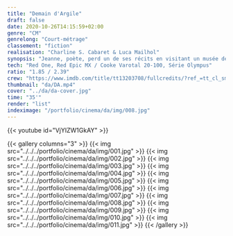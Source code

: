 ```yaml
---
title: "Demain d'Argile"
draft: false
date: 2020-10-26T14:15:59+02:00
genre: "CM"
genrelong: "Court-métrage"
classement: "fiction"
realisation: "Charline S. Cabaret & Luca Mailhol"
synopsis: "Jeanne, poète, perd un de ses récits en visitant un musée de sa ville. L’écrit dépeint sous la forme d’une fable, la complexité de sa vie, son rapport à l’homme et souvent la violence qui l’accompagne. Cette étrange lettre, se retrouve, par hasard entre les mains d’Anton, un étudiant en art plutôt troublé par cette découverte."
tech: "Red One, Red Epic MX / Cooke Varotal 20-100, Série Olympus"
ratio: "1.85 / 2.39"
crew: "https://www.imdb.com/title/tt13203708/fullcredits/?ref_=tt_cl_sm"
thumbnail: "da/DA.mp4"
cover: "../da/da-cover.jpg"
time: "35'"
render: "list"
indeximage: "/portfolio/cinema/da/img/008.jpg"
---
```


{{< youtube id="VjYIZW1GkAY" >}}

{{< gallery columns="3" >}}
  {{< img src="../../../portfolio/cinema/da/img/001.jpg" >}}
  {{< img src="../../../portfolio/cinema/da/img/002.jpg" >}}
  {{< img src="../../../portfolio/cinema/da/img/003.jpg" >}}
  {{< img src="../../../portfolio/cinema/da/img/004.jpg" >}}
  {{< img src="../../../portfolio/cinema/da/img/005.jpg" >}}
  {{< img src="../../../portfolio/cinema/da/img/006.jpg" >}}
  {{< img src="../../../portfolio/cinema/da/img/007.jpg" >}}
  {{< img src="../../../portfolio/cinema/da/img/008.jpg" >}}
  {{< img src="../../../portfolio/cinema/da/img/009.jpg" >}}
  {{< img src="../../../portfolio/cinema/da/img/010.jpg" >}}
  {{< img src="../../../portfolio/cinema/da/img/011.jpg" >}}
{{< /gallery >}}